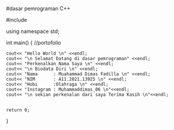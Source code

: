 #dasar pemrograman C++

#include <iostream>

using namespace std;

int main()
{
    //portofolio
    
    cout<< "Hello World \n" <<endl;
    cout<< "\n Selamat Datang di dasar pemrograman" <<endl;
    cout<< "Perkenalkan Nama Saya \n" <<endl;
    cout<< "\n Biodata Diri \n" <<endl;
    cout<< "Nama      : Muahammad Dimas Fadilla \n" <<endl;
    cout<< "NIM       : A11.2021.13925 \n" <<endl;
    cout<< "Hobi      :Olahraga \n" <<endl;
    cout<< "Instagram : Muhammaddimas_06 \n"<<endl;
    cout<< "\n sekian perkenalan dari saya Terima Kasih \n"<<endl;


    return 0;
}
